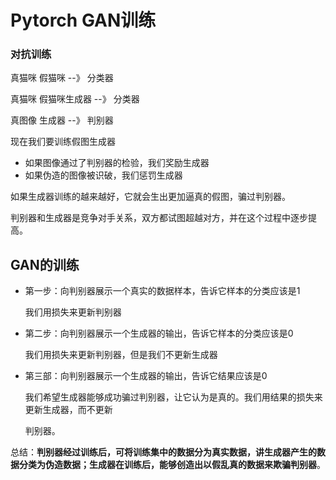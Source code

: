 # Pytorch GAN训练

### 对抗训练

真猫咪	假猫咪	--》	分类器

真猫咪	假猫咪生成器	--》	分类器

真图像	生成器	--》	判别器

现在我们要训练假图生成器

- 如果图像通过了判别器的检验，我们奖励生成器
- 如果伪造的图像被识破，我们惩罚生成器

如果生成器训练的越来越好，它就会生出更加逼真的假图，骗过判别器。

判别器和生成器是竞争对手关系，双方都试图超越对方，并在这个过程中逐步提高。

## GAN的训练

- 第一步：向判别器展示一个真实的数据样本，告诉它样本的分类应该是1

  我们用损失来更新判别器

- 第二步：向判别器展示一个生成器的输出，告诉它样本的分类应该是0

  我们用损失来更新判别器，但是我们不更新生成器

- 第三部：向判别器展示一个生成器的输出，告诉它结果应该是0

  我们希望生成器能够成功骗过判别器，让它认为是真的。我们用结果的损失来更新生成器，而不更新

  判别器。

总结：**判别器经过训练后，可将训练集中的数据分为真实数据，讲生成器产生的数据分类为伪造数据；生成器在训练后，能够创造出以假乱真的数据来欺骗判别器**。



